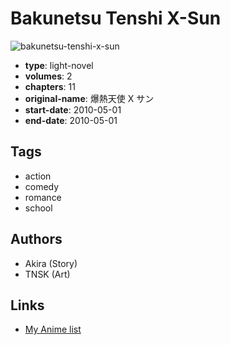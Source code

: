 # Bakunetsu Tenshi X-Sun

![bakunetsu-tenshi-x-sun](https://cdn.myanimelist.net/images/manga/2/148529.jpg)

-   **type**: light-novel
-   **volumes**: 2
-   **chapters**: 11
-   **original-name**: 爆熱天使 X サン
-   **start-date**: 2010-05-01
-   **end-date**: 2010-05-01

## Tags

-   action
-   comedy
-   romance
-   school

## Authors

-   Akira (Story)
-   TNSK (Art)

## Links

-   [My Anime list](https://myanimelist.net/manga/56873/Bakunetsu_Tenshi_X-Sun)
